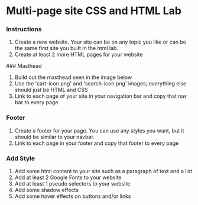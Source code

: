 # Multi-page site CSS and HTML Lab

### Instructions

1. Create a new website. Your site can be on any topic you like or can be the same first site you built in the html lab.
2. Create at least 2 more HTML pages for your website

### Masthead

1. Build out the masthead seen in the image below
2. Use the 'cart-icon.png' and 'search-icon.png' images; everything else should just be HTML and CSS
3. Link to each page of your site in your navigation bar and copy that nav bar to every page

### Footer

1. Create a footer for your page. You can use any styles you want, but it should be similar to your navbar.
2. Link to each page in your footer and copy that footer to every page

### Add Style

1. Add some html content to your site such as a paragraph of text and a list
2. Add at least 2 Google Fonts to your website
3. Add at least 1 pseudo selectors to your website
4. Add some shadow effects
5. Add some hover effects on buttons and/or links
